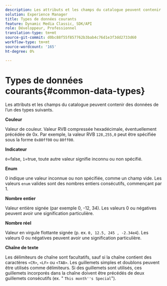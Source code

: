 ```yaml
---
description: Les attributs et les champs du catalogue peuvent contenir des données de l’un des types suivants.
solution: Experience Manager
title: Types de données courants
feature: Dynamic Media Classic, SDK/API
role: Développeur, Professionnel
translation-type: tm+mt
source-git-commit: d0bc88f55f857762b3bab4c76d1e3f3dd2733d60
workflow-type: tm+mt
source-wordcount: '165'
ht-degree: 0%

---
```



# Types de données courants{#common-data-types}

Les attributs et les champs du catalogue peuvent contenir des données de l’un des types suivants.

**Couleur**

Valeur de couleur. Valeur RVB compressée hexadécimale, éventuellement précédée de 0x. Par exemple, la valeur RVB `128,255,0` peut être spécifiée sous la forme `0x80ff00` ou `80ff00`.

**Indicateur**

`0`=false,  `1`=true, toute autre valeur signifie inconnu ou non spécifié.

**Enum**

0 indique une valeur inconnue ou non spécifiée, comme un champ vide. Les valeurs `enum` valides sont des nombres entiers consécutifs, commençant par 1.

**Nombre entier**

Valeur entière signée (par exemple 0, -12, 34). Les valeurs 0 ou négatives peuvent avoir une signification particulière.

**Nombre réel**

Valeur en virgule flottante signée (p. ex. `0, 12.5, 245 , -2.34e4`). Les valeurs 0 ou négatives peuvent avoir une signification particulière.

**Chaîne de texte**

Les délimiteurs de chaîne sont facultatifs, sauf si la chaîne contient des caractères `<CR>`, `<LF>` ou `<TAB>`. Les guillemets simples et doublons peuvent être utilisés comme délimiteurs. Si des guillemets sont utilisés, ces guillemets incorporés dans la chaîne doivent être précédés de deux guillemets consécutifs (ex. &quot; `This month''s Special`&quot;).

